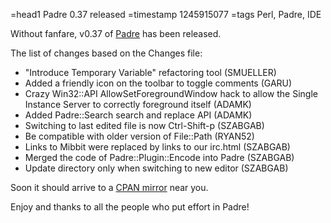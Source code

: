 =head1 Padre 0.37 released
=timestamp 1245915077
=tags Perl, Padre, IDE

Without fanfare, v0.37 of <a href="http://padre.perlide.org/">Padre</a> has been released.

The list of changes based on the Changes file:

<ul>
<li>"Introduce Temporary Variable" refactoring tool (SMUELLER)</li>
<li>Added a friendly icon on the toolbar to toggle comments (GARU)</li>
<li>Crazy Win32::API AllowSetForegroundWindow hack to allow the
Single Instance Server to correctly foreground itself (ADAMK)</li>
<li>Added Padre::Search search and replace API (ADAMK)</li>
<li>Switching to last edited file is now Ctrl-Shift-p (SZABGAB)</li>
<li>Be compatible with older version of File::Path (RYAN52)</li>
<li>Links to Mibbit were replaced by links to our irc.html (SZABGAB)</li>
<li>Merged the code of Padre::Plugin::Encode into Padre (SZABGAB)</li>
<li>Update directory only when switching to new editor (SZABGAB)</li>
</ul>

Soon it should arrive to a <a href="http://search.cpan.org/dist/Padre/">CPAN mirror</a> near you.

Enjoy and thanks to all the people who put effort in Padre!


